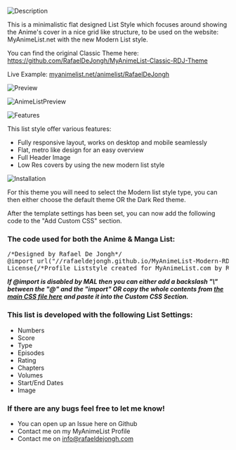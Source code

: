 ![Description](http://files.gamebanana.com/bitpit/description_e1c38.png)

This is a minimalistic flat designed List Style which focuses around showing the Anime's cover in a nice grid like structure, to be used on the website: MyAnimeList.net with the new Modern List style. 

You can find the original Classic Theme here: https://github.com/RafaelDeJongh/MyAnimeList-Classic-RDJ-Theme

Live Example: [myanimelist.net/animelist/RafaelDeJongh](https://myanimelist.net/animelist/RafaelDeJongh)

![Preview](http://files.gamebanana.com/bitpit/preview_67ec1.png)

![AnimeListPreview](https://files.gamebanana.com/bitpit/modern-mal-rdj-theme.jpg)

![Features](http://files.gamebanana.com/bitpit/features_38a9e.png)

This list style offer various features:

- Fully responsive layout, works on desktop and mobile seamlessly 
- Flat, metro like design for an easy overview
- Full Header Image
- Low Res covers by using the new modern list style

![Installation](http://files.gamebanana.com/bitpit/installation_b6439.png)

For this theme you will need to select the Modern list style type, you can then either choose the default theme OR the Dark Red theme.

After the template settings has been set, you can now add the following code to the "Add Custom CSS" section. 

### The code used for both the Anime & Manga List:

<pre>/*Designed by Rafael De Jongh*/
@import url("//rafaeldejongh.github.io/MyAnimeList-Modern-RDJ-Theme/MAL-RDJ-Theme.css");
License{/*Profile Liststyle created for MyAnimeList.com by Rafael De Jongh - https://github.com/RafaelDeJongh//MyAnimeList-Modern-RDJ-Theme*/}</pre>

***If @import is disabled by MAL then you can either add a backslash "&#092;" between the "@" and the "import" OR copy the whole contents from [the main CSS file here](https://rafaeldejongh.github.io/MyAnimeList-Modern-RDJ-Theme/MAL-RDJ-Theme.css) and paste it into the Custom CSS Section.***

### This list is developed with the following List Settings:

- Numbers
- Score
- Type
- Episodes
- Rating
- Chapters
- Volumes
- Start/End Dates
- Image

### If there are any bugs feel free to let me know!

- You can open up an Issue here on Github
- Contact me on my MyAnimeList Profile
- Contact me on info@rafaeldejongh.com
